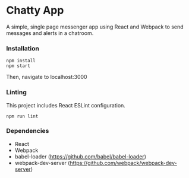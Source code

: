 Chatty App
=====================

A simple, single page messenger app using React and Webpack to send messages and alerts in a chatroom.

### Installation

```
npm install
npm start
```
Then, navigate to localhost:3000

### Linting

This project includes React ESLint configuration.

```
npm run lint
```

### Dependencies

* React
* Webpack
* babel-loader (https://github.com/babel/babel-loader)
* webpack-dev-server (https://github.com/webpack/webpack-dev-server)
